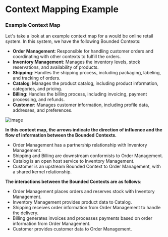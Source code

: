 # Context Mapping Example

### Example Context Map
Let's take a look at an example context map for a would be online retail system. In this system, we have the following Bounded Contexts:

- **Order Management**: Responsible for handling customer orders and coordinating with other contexts to fulfill the orders.
- **Inventory Management**: Manages the inventory levels, stock reservations, and availability of products.
- **Shipping**: Handles the shipping process, including packaging, labeling, and tracking of orders.
- **Catalog**: Manages the product catalog, including product information, categories, and pricing.
- **Billing**: Handles the billing process, including invoicing, payment processing, and refunds.
- **Customer**: Manages customer information, including profile data, addresses, and preferences.

![image](https://github.com/chrispipito/domain-driven-design-learning/assets/90569206/fa0b4e2d-df88-4761-b7da-67527d326018)





**In this context map, the arrows indicate the direction of influence and the flow of information between the Bounded Contexts.** 
- Order Management has a partnership relationship with Inventory Management.
- Shipping and Billing are downstream conformists to Order Management.
- Catalog is an open host service to Inventory Management.
- Customer is an upstream Bounded Context to Order Management, with a shared kernel relationship.

**The interactions between the Bounded Contexts are as follows**:
- Order Management places orders and reserves stock with Inventory Management.
- Inventory Management provides product data to Catalog.
- Shipping receives order information from Order Management to handle the delivery.
- Billing generates invoices and processes payments based on order information from Order Management.
- Customer provides customer data to Order Management.
